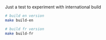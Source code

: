 Just a test to experiment with international build

```sh
# build en version
make build-en

# build fr version
make build-fr
```